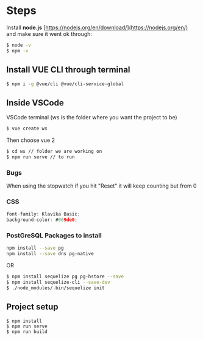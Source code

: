 # Steps
Install **node.js** [https://nodejs.org/en/download/](https://nodejs.org/en/) and make sure it went ok through:
```bash
$ node -v
$ npm -v
```
## Install VUE CLI through terminal
```bash
$ npm i -g @vue/cli @vue/cli-service-global
```
## Inside VSCode
VSCode terminal (ws is the folder where you want the project to be)
```c
$ vue create ws 
```
Then choose vue 2

``` bash
$ cd ws // folder we are working on
$ npm run serve // to run
```
### Bugs
When using the stopwatch if you hit "Reset" it will keep counting but from 0

### CSS
```c
font-family: Klavika Basic;
background-color: #009de0;
```

### PostGreSQL Packages to install
```bash
npm install --save pg
npm install --save dns pg-native
```

OR

```bash
$ npm install sequelize pg pg-hstore --save
$ npm install sequelize-cli --save-dev
$ ./node_modules/.bin/sequelize init

```


## Project setup
```
$ npm install
$ npm run serve
$ npm run build
```